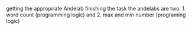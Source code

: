 
getting the appropriate Andelab finishing the task the andelabs are two. 1. word count (programming logic) and 2. max and min number (programing logic)
